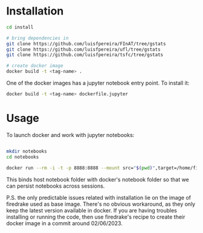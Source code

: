 # Installation

```bash
cd install

# bring dependencies in
git clone https://github.com/luisfpereira/FInAT/tree/gstats
git clone https://github.com/luisfpereira/ufl/tree/gstats
git clone https://github.com/luisfpereira/tsfc/tree/gstats

# create docker image
docker build -t <tag-name> .
```

One of the docker images has a jupyter notebook entry point. To install it:

```bash
docker build -t <tag-name> dockerfile.jupyter
```

# Usage

To launch docker and work with jupyter notebooks:

```bash

mkdir notebooks
cd notebooks

docker run --rm -i -t -p 8888:8888 --mount src="$(pwd)",target=/home/firedrake/notebooks,type=bind firedrake:<tag-name>
```

This binds host notebook folder with docker's notebook folder so that we can persist notebooks across sessions.



P.S. the only predictable issues related with installation lie on the image of firedrake used as base image. There's no obvious workaround, as they only keep the latest version available in docker. If you are having troubles installing or running the code, then use firedrake's recipe to create their docker image in a commit around 02/06/2023.
